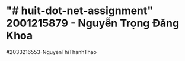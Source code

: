 "# huit-dot-net-assignment" 
2001215879 - Nguyễn Trọng Đăng Khoa
=======
#2033216553-NguyenThiThanhThao
